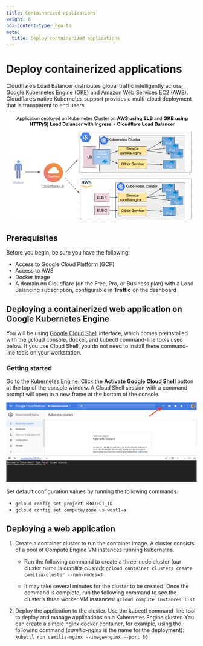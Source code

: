 ```yaml
---
title: Containerized applications
weight: 8
pcx-content-type: how-to
meta:
  title: Deploy containerized applications
---
```


# Deploy containerized applications

Cloudflare’s Load Balancer distributes global traffic intelligently across Google Kubernetes Engine (GKE) and Amazon Web Services EC2 (AWS). Cloudflare’s native Kubernetes support provides a multi-cloud deployment that is transparent to end users.

![Application deployed across Google Kubernetes Engine and AWS](../static/images/best-practices-2.png)

## Prerequisites

Before you begin, be sure you have the following:

- Access to Google Cloud Platform (GCP)
- Access to AWS
- Docker image
- A domain on Cloudflare (on the Free, Pro, or Business plan) with a Load Balancing subscription, configurable in **Traffic** on the dashboard

## Deploying a containerized web application on Google Kubernetes Engine

You will be using [Google Cloud Shell](https://cloud.google.com/shell/) interface, which comes preinstalled with the gcloud console, docker, and kubectl command-line tools used below. If you use Cloud Shell, you do not need to install these command-line tools on your workstation.

### Getting started

Go to the [Kubernetes Engine](https://console.cloud.google.com/kubernetes?_ga=2.151836153.-1932148812.1510627946). Click the **Activate Google Cloud Shell** button at the top of the console window. A Cloud Shell session with a command prompt will open in a new frame at the bottom of the console.

![Use the Cloud Shell in Google Kubernetes Engine](../static/images/best-practices-3.png)

Set default configuration values by running the following commands:

- `gcloud config set project PROJECT_ID`
- `gcloud config set compute/zone us-west1-a`

## Deploying a web application

1.  Create a container cluster to run the container image. A cluster consists of a pool of Compute Engine VM instances running Kubernetes.

    - Run the following command to create a three-node cluster (our cluster name is _camilia-cluster_): `gcloud container clusters create camilia-cluster --num-nodes=3`

    - It may take several minutes for the cluster to be created. Once the command is complete, run the following command to see the cluster’s three worker VM instances: `gcloud compute instances list`

2.  Deploy the application to the cluster. Use the kubectl command-line tool to deploy and manage applications on a Kubernetes Engine cluster.
    You can create a simple nginx docker container, for example, using the following command (_camilia-nginx_ is the name for the deployment):
    `kubectl run camilia-nginx --image=nginx --port 80`
